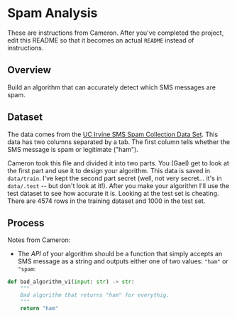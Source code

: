 # Spam Analysis

These are instructions from Cameron. After you've completed the project, edit this README so that it becomes an actual `README` instead of instructions.

## Overview

Build an algorithm that can accurately detect which SMS messages are spam.

## Dataset

The data comes from the [UC Irvine SMS Spam Collection Data Set](https://archive.ics.uci.edu/ml/datasets/SMS+Spam+Collection). This data has two columns separated by a tab. The first column tells whether the SMS message is spam or legitimate ("ham").

Cameron took this file and divided it into two parts. You (Gael) get to look at the first part and use it to design your algorithm. This data is saved in `data/train`. I've kept the second part secret (well, not very secret... it's in `data/.test` -- but don't look at it!). After you make your algorithm I'll use the test dataset to see how accurate it is. Looking at the test set is cheating. There are 4574 rows in the training dataset and 1000 in the test set.

## Process

Notes from Cameron:

- The _API_ of your algorithm should be a function that simply accepts an SMS message as a string and outputs either one of two values: `"ham"` or `"spam`:

~~~python
def bad_algorithm_v1(input: str) -> str:
    """
    Bad algorithm that returns "ham" for everythig.
    """
    return "ham"

